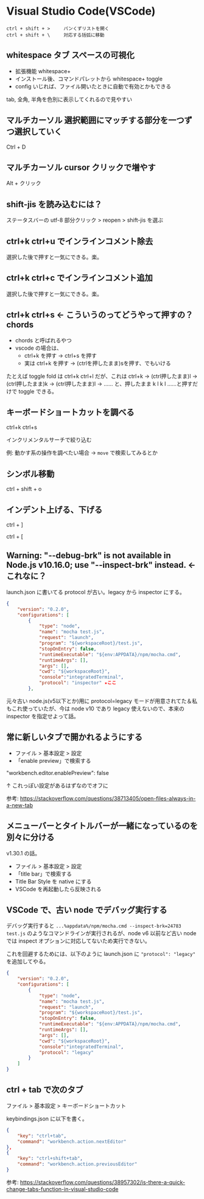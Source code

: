 # Visual Studio Code(VSCode)

```
ctrl + shift + >     パンくずリストを開く
ctrl + shift + \     対応する括弧に移動
```

## whitespace タブ スペースの可視化
- 拡張機能 whitespace+
- インストール後、コマンドパレットから whitespace+ toggle
- config いじれば、ファイル開いたときに自動で有効とかもできる

tab, 全角, 半角を色別に表示してくれるので見やすい

## マルチカーソル 選択範囲にマッチする部分を一つずつ選択していく
Ctrl + D

## マルチカーソル cursor クリックで増やす
Alt + クリック

## shift-jis を読み込むには？
ステータスバーの utf-8 部分クリック > reopen > shift-jis を選ぶ

## ctrl+k ctrl+u でインラインコメント除去
選択した後で押すと一気にできる。楽。

## ctrl+k ctrl+c でインラインコメント追加
選択した後で押すと一気にできる。楽。

## ctrl+k ctrl+s ← こういうのってどうやって押すの？ chords
- chords と呼ばれるやつ
- vscode の場合は、
    - ctrl+k を押す → ctrl+s を押す
    - 実は ctrl+k を押す → (ctrlを押したまま)sを押す、でもいける

たとえば toggle fold は ctrl+k ctrl+l だが、これは ctrl+k → (ctrl押したまま)l → (ctrl押したまま)k → (ctrl押したまま)l → …… と、押したまま k l k l ……と押すだけで toggle できる。

## キーボードショートカットを調べる
ctrl+k ctrl+s

インクリメンタルサーチで絞り込む

例: 動かす系の操作を調べたい場合 → `move` で検索してみるとか

## シンボル移動
ctrl + shift + o

## インデント上げる、下げる
ctrl + ]

ctrl + [

## Warning: "--debug-brk" is not available in Node.js v10.16.0; use "--inspect-brk" instead. ← これなに？
launch.json に書いてる protocol が古い。legacy から inspector にする。

```json
{
    "version": "0.2.0",
    "configurations": [
        {
            "type": "node",
            "name": "mocha test.js",
            "request": "launch",
            "program": "${workspaceRoot}/test.js",
            "stopOnEntry": false,
            "runtimeExecutable": "${env:APPDATA}/npm/mocha.cmd",
            "runtimeArgs": [],
            "args": [],
            "cwd": "${workspaceRoot}",
            "console":"integratedTerminal",
            "protocol": "inspector" ★ここ
        },
```

元々古い node.js(v5以下とか)用に protocol=legacy モードが用意されてた＆私もこれ使っていたが、今は node v10 であり legacy 使えないので、本来の inspector を指定せよって話。

## 常に新しいタブで開かれるようにする
- ファイル > 基本設定 > 設定
- 「enable preview」で検索する

"workbench.editor.enablePreview": false

↑ これっぽい設定があるはずなのでオフに

参考: https://stackoverflow.com/questions/38713405/open-files-always-in-a-new-tab

## メニューバーとタイトルバーが一緒になっているのを別々に分ける
v1.30.1 の話。

- ファイル > 基本設定 > 設定
- 「title bar」で検索する
- Title Bar Style を native にする
- VSCode を再起動したら反映される

## VSCode で、古い node でデバッグ実行する
デバッグ実行すると `...%appdata%/npm/mocha.cmd --inspect-brk=24783 test.js` のようなコマンドラインが実行されるが、node v6 以前など古い node では inspect オプションに対応してないため実行できない。

これを回避するためには、以下のように launch.json に `"protocol": "legacy"` を追加してやる。

```json
{
    "version": "0.2.0",
    "configurations": [
        {
            "type": "node",
            "name": "mocha test.js",
            "request": "launch",
            "program": "${workspaceRoot}/test.js",
            "stopOnEntry": false,
            "runtimeExecutable": "${env:APPDATA}/npm/mocha.cmd",
            "runtimeArgs": [],
            "args": [],
            "cwd": "${workspaceRoot}",
            "console":"integratedTerminal",
            "protocol": "legacy"
        }
    ]
}
```

## ctrl + tab で次のタブ
ファイル > 基本設定 > キーボードショートカット

keybindings.json に以下を書く。

```json
{
    "key": "ctrl+tab",
    "command": "workbench.action.nextEditor"
},
{
    "key": "ctrl+shift+tab",
    "command": "workbench.action.previousEditor"
}
```

参考: https://stackoverflow.com/questions/38957302/is-there-a-quick-change-tabs-function-in-visual-studio-code
